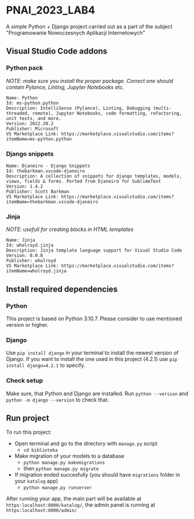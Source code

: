 # PNAI_2023_LAB4
A simple Python + Django project carried out as a part of the subject "Programowanie Nowoczesnych Aplikacji Internetowych"

## Visual Studio Code addons
### Python pack
_NOTE: make sure you install the proper package. Correct one should contain Pylance, Linting, Jupyter Notebooks etc._
```
Name: Python
Id: ms-python.python
Description: IntelliSense (Pylance), Linting, Debugging (multi-threaded, remote), Jupyter Notebooks, code formatting, refactoring, unit tests, and more.
Version: 2022.20.2
Publisher: Microsoft
VS Marketplace Link: https://marketplace.visualstudio.com/items?itemName=ms-python.python
```

### Django snippets
```
Name: Djaneiro - Django Snippets
Id: thebarkman.vscode-djaneiro
Description: A collection of snippets for django templates, models, views, fields & forms. Ported from Djaneiro for SublimeText
Version: 1.4.2
Publisher: Scott Barkman
VS Marketplace Link: https://marketplace.visualstudio.com/items?itemName=thebarkman.vscode-djaneiro
```

### Jinja
_NOTE: usefull for creating blocks in HTML templates_
```
Name: Jinja
Id: wholroyd.jinja
Description: Jinja template language support for Visual Studio Code
Version: 0.0.8
Publisher: wholroyd
VS Marketplace Link: https://marketplace.visualstudio.com/items?itemName=wholroyd.jinja
```

## Install required dependencies 
### Python
This project is based on Python 3.10.7. Please consider to use mentioned version or higher.
### Django
Use `pip install django` in your terminal to install the newest version of Django. If you want to install the one used in this project (4.2.1) use `pip install django=4.2.1` to specify.
### Check setup
Make sure, that Python and Django are installed. Run `python --version` and `python -m django --version` to check that.
## Run project
To run this project:
+ Open terminal and go to the directory with `manage.py` script
  + `cd biblioteka`
+ Make migration of your models to a database
  + `python manage.py makemigrations`
  + then `python manage.py migrate`
+ If migration ended succesfully (you should have `migrations` folder in your `katalog` app)
  + `python manage.py runserver`

After running your app, the main part will be available at `https:localhost:8000/katalog/`, the admin panel is running at `https:localhost:8000/admin/`

